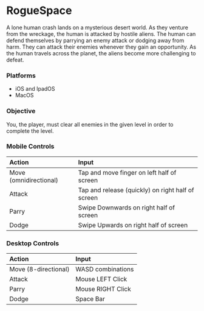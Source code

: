 # RogueSpace

A lone human crash lands on a mysterious desert world. As they venture from the wreckage, the human is attacked by hostile aliens. The human can defend themselves by parrying an enemy attack or dodging away from harm. They can attack their enemies whenever they gain an opportunity. As the human travels across the planet, the aliens become more challenging to defeat.

### Platforms

- iOS and IpadOS
- MacOS

### Objective

You, the player, must clear all enemies in the given level in order to complete the level.

### Mobile Controls

| Action    | Input |
| :---------------- | :------ |
| Move (omnidirectional)  | Tap and move finger on left half of screen |
| Attack | Tap and release (quickly) on right half of screen |
| Parry  | Swipe Downwards on right half of screen |
| Dodge | Swipe Upwards on right half of screen

### Desktop Controls

| Action    | Input |
| :---------------- | :------ |
| Move (8-directional)  | WASD combinations |
| Attack | Mouse LEFT Click |
| Parry  | Mouse RIGHT Click  |
| Dodge | Space Bar
